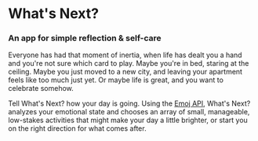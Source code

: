 # What's Next?

### An app for simple reflection & self-care

Everyone has had that moment of inertia, when life has dealt you a hand and you're not sure which card to play. Maybe you're in bed, staring at the ceiling. Maybe you just moved to a new city, and leaving your apartment feels like too much just yet. Or maybe life is great, and you want to celebrate somehow.

Tell What's Next? how your day is going. Using the [Emoj API](https://medium.com/@dannyfreed/today-im-launching-emoj-an-api-that-can-interpret-emotion-from-a-text-based-conversation-6b2ea3fa98b), What's Next? analyzes your emotional state and chooses an array of small, manageable, low-stakes activities that might make your day a little brighter, or start you on the right direction for what comes after.
